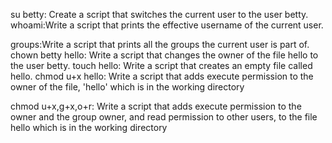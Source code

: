 su betty: Create a script that switches the current user to the user betty.
whoami:Write a script that prints the effective username of the current user.

groups:Write a script that prints all the groups the current user is part of.
chown betty hello: Write a script that changes the owner of the file hello to the user betty.
touch hello: Write a script that creates an empty file called hello.
chmod u+x hello: Write a script that adds execute permission to the owner of the file, 'hello' which is in the working directory

chmod u+x,g+x,o+r: Write a script that adds execute permission to the owner and the group owner, and read permission to other users, to the file hello which is in the working directory
